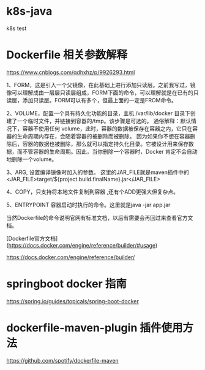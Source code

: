 # k8s-java
k8s test



# Dockerfile 相关参数解释
https://www.cnblogs.com/qdhxhz/p/9926293.html

1、FORM，这是引入一个父镜像，在此基础上进行添加只读层。之前我写过，镜像可以理解成由一层层只读层组成，FORM下面的命令，可以理解就是在已有的只读层，添加只读层。FORM可以有多个，但最上面的一定是FROM命令。

2、VOLUME，配置一个具有持久化功能的目录，主机 /var/lib/docker 目录下创建了一个临时文件，并链接到容器的/tmp。该步骤是可选的。
通俗解释：默认情况下，容器不使用任何 volume，此时，容器的数据被保存在容器之内，它只在容器的生命周期内存在，会随着容器的被删除而被删除。
因为如果你不想在容器删除后，容器的数据也被删除，那么就可以指定持久化目录。它被设计用来保存数据，而不管容器的生命周期。因此，当你删除一个容器时，Docker 肯定不会自动地删除一个volume。

3、ARG, 设置编译镜像时加入的参数。 这里的JAR_FILE就是maven插件中的<JAR_FILE>target/${project.build.finalName}.jar</JAR_FILE>

4、COPY，只支持将本地文件复制到容器 ,还有个ADD更强大但复杂点。

5、ENTRYPOINT 容器启动时执行的命令。这里就是java -jar app.jar

当然Dockerfile的命令说明官网有标准文档，以后有需要会再回过来查看官方文档。

[Dockerfile官方文档] (https://docs.docker.com/engine/reference/builder/#usage)

https://docs.docker.com/engine/reference/builder/


# springboot  docker 指南

https://spring.io/guides/topicals/spring-boot-docker



# dockerfile-maven-plugin 插件使用方法
https://github.com/spotify/dockerfile-maven
